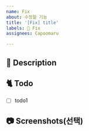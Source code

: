 ```yaml
---
name: Fix
about: 수정할 기능
title: '[Fix] title'
labels: 🔧 Fix
assignees: Capoomaru

---
```


<!-- 이슈 제목
[<이슈 종류>] <알아보기 쉽게 제목 작성>
-->

<!-- 담당자와 라벨 넣었는지 확인하세요. -->

<!-- 왜 이슈를 열었는가 -->
## 📔 Description
<!-- 구현할 기능에 대해 작성해 주세요. -->

<!-- 무엇을 할 것인가를 체크박스로 만들고 작업이 끝날 때마다 체크하면서 진행 -->
## 🐈 Todo
- [ ] todo1

## 📷 Screenshots(선택)

<!--스크린샷으로 보여줄 수 있는 이미지가 있다면 첨부해주세요!-->